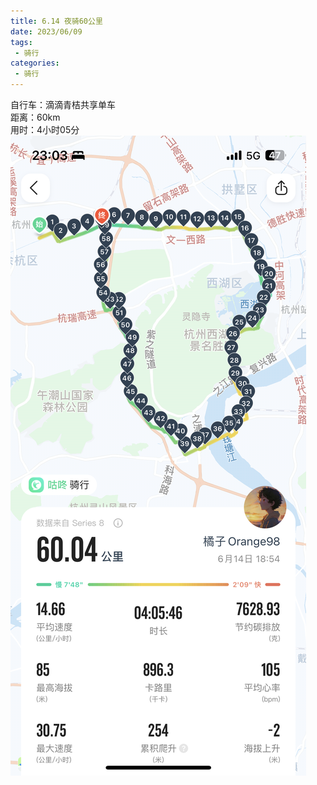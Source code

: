 ```yaml
---
title: 6.14 夜骑60公里
date: 2023/06/09
tags: 
 - 骑行
categories:
 - 骑行
---
```


自行车：滴滴青桔共享单车\
距离：60km\
用时：4小时05分
![](./img/b/1-1.png)